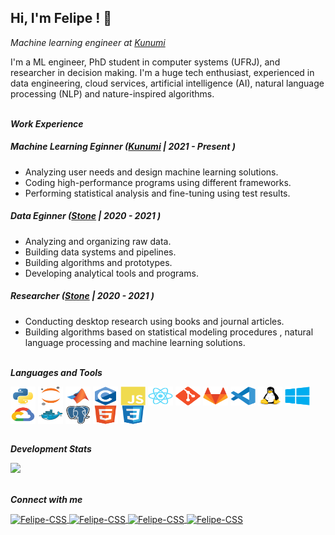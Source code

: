  ## Hi, I'm Felipe ! :wave:

_Machine learning engineer at [Kunumi](https://www.kunumi.com/)_<br>

I'm a ML engineer, PhD student in computer systems (UFRJ), and researcher in decision making. I'm a huge tech enthusiast, experienced in data engineering, cloud services, artificial intelligence (AI), natural language processing (NLP) and nature-inspired algorithms.

<br>**_Work Experience_**<br>

##### Machine Learning Eginner ([Kunumi](https://www.kunumi.com/) | 2021 - Present ) <br>
- Analyzing user needs and design machine learning solutions.<br>
- Coding high-performance programs using different frameworks.<br>
- Performing statistical analysis and fine-tuning using test results.<br>

##### Data Eginner ([Stone](https://www.stone.com.br/) | 2020 - 2021 ) <br>
- Analyzing and organizing raw data.
- Building data systems and pipelines.
- Building algorithms and prototypes.
- Developing analytical tools and programs.

##### Researcher ([Stone](https://www.stone.com.br/) | 2020 - 2021 ) <br>
- Conducting desktop research using books and journal articles.
- Building algorithms based on statistical modeling procedures , natural language processing and machine learning solutions.


<br>**_Languages and Tools_**<br>

  <div style="display: inline_block">
  
  <img align="center" alt="Python" height="30" width="40" src="https://raw.githubusercontent.com/devicons/devicon/master/icons/python/python-original.svg">
  
  <img align="center" alt="Jupyter" height="30" width="40" src="https://raw.githubusercontent.com/devicons/devicon/master/icons/jupyter/jupyter-original.svg">
  
   <img align="center" alt="Matlab" height="30" width="40" src="https://raw.githubusercontent.com/devicons/devicon/master/icons/matlab/matlab-original.svg">
  
  <img align="center" alt="C" height="30" width="40" src="https://raw.githubusercontent.com/devicons/devicon/master/icons/c/c-original.svg">
  
  <img align="center" alt="JavaScript" height="30" width="40" src="https://raw.githubusercontent.com/devicons/devicon/master/icons/javascript/javascript-plain.svg">
  
  <img align="center" alt="React" height="30" width="40" src="https://raw.githubusercontent.com/devicons/devicon/master/icons/react/react-original.svg">
  
  <img align="center" alt="Git" height="30" width="40" src="https://raw.githubusercontent.com/devicons/devicon/master/icons/git/git-original.svg">
  
  <img align="center" alt="GitLab" height="30" width="40" src="https://raw.githubusercontent.com/devicons/devicon/master/icons/gitlab/gitlab-original.svg">
  
  <img align="center" alt="VsCode" height="30" width="40" src="https://raw.githubusercontent.com/devicons/devicon/master/icons/vscode/vscode-original.svg">
  
  <img align="center" alt="Linux" height="30" width="40" src="https://raw.githubusercontent.com/devicons/devicon/master/icons/linux/linux-original.svg"> 
  
  <img align="center" alt="Windows" height="30" width="40" src="https://github.com/devicons/devicon/blob/master/icons/windows8/windows8-original.svg"> 
  
  <img align="center" alt="GCP" height="30" width="40" src="https://raw.githubusercontent.com/devicons/devicon/master/icons/googlecloud/googlecloud-original.svg">
  
  <img align="center" alt="Docker" height="30" width="40" src="https://raw.githubusercontent.com/devicons/devicon/master/icons/docker/docker-original.svg">
  
  <img align="center" alt="SQL" height="30" width="40" src="https://raw.githubusercontent.com/devicons/devicon/master/icons/postgresql/postgresql-original.svg">
  
  <img align="center" alt="HTML" height="30" width="40" src="https://raw.githubusercontent.com/devicons/devicon/master/icons/html5/html5-original.svg">
  
  <img align="center" alt="CSS" height="30" width="40" src="https://raw.githubusercontent.com/devicons/devicon/master/icons/css3/css3-original.svg"> 
  
</div>

<br>**_Development Stats_**<br>

 <div style="display: inline_block"<br>
  <a href="https://github.com/FelipeRamosOliveira">
  <img height="180em"  src="https://github-readme-stats.vercel.app/api?username=FelipeRamosOliveira&theme=github_dark&title_color=f58025&icon_color=f58025&show_icons=true&include_all_commits=true&count_private=true&bg_color=00000000&text_color=5c5c5c"/>
</a>
</div>

<br>_**Connect with me**_<br>

<div style="display: inline_block">
 
<a href="https://www.linkedin.com/in/felipe-ramos-oliveira/"> 
<img align="center" alt="Felipe-CSS" height="30" width="40" src="https://edent.github.io/SuperTinyIcons/images/svg/linkedin.svg">
</a>

<a href="https://stackoverflow.com/users/10391938/felipe-oliveira"> 
 <img align="center" alt="Felipe-CSS" height="30" width="40" src="https://edent.github.io/SuperTinyIcons/images/svg/stackoverflow.svg">
</a>
 
 <a href="https://twitter.com/fp_oliv"> 
 <img align="center" alt="Felipe-CSS" height="30" width="40" src="https://edent.github.io/SuperTinyIcons/images/svg/twitter.svg">
</a>
 
 <a href="https://www.instagram.com/fp.oliv/"> 
 <img align="center" alt="Felipe-CSS" height="30" width="40" src="https://edent.github.io/SuperTinyIcons/images/svg/instagram.svg">
</a>
</div>
